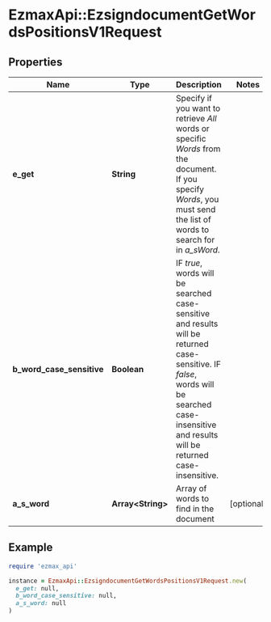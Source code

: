 # EzmaxApi::EzsigndocumentGetWordsPositionsV1Request

## Properties

| Name | Type | Description | Notes |
| ---- | ---- | ----------- | ----- |
| **e_get** | **String** | Specify if you want to retrieve *All* words or specific *Words* from the document. If you specify *Words*, you must send the list of words to search for in *a_sWord*. |  |
| **b_word_case_sensitive** | **Boolean** | IF *true*, words will be searched case-sensitive and results will be returned case-sensitive. IF *false*, words will be searched case-insensitive and results will be returned case-insensitive. |  |
| **a_s_word** | **Array&lt;String&gt;** | Array of words to find in the document | [optional] |

## Example

```ruby
require 'ezmax_api'

instance = EzmaxApi::EzsigndocumentGetWordsPositionsV1Request.new(
  e_get: null,
  b_word_case_sensitive: null,
  a_s_word: null
)
```

